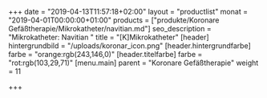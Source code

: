 +++
date = "2019-04-13T11:57:18+02:00"
layout = "productlist"
monat = "2019-04-01T00:00:00+01:00"
products = ["produkte/Koronare Gefäßtherapie/Mikrokatheter/navitian.md"]
seo_description = "Mikrokatheter: Navitian "
title = "[K]Mikrokatheter"
[header]
hintergrundbild = "/uploads/koronar_icon.png"
[header.hintergrundfarbe]
farbe = "orange:rgb(243,146,0)"
[header.titelfarbe]
farbe = "rot:rgb(103,29,71)"
[menu.main]
parent = "Koronare Gefäßtherapie"
weight = 11

+++
